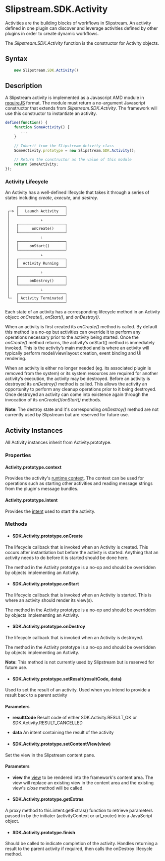 #  Slipstream.SDK.Activity

Activities are the building blocks of workflows in Slipstream.  An activity defined in one plugin can discover and leverage activities defined by other plugins in order to create dynamic workflows.

The *Slipstream.SDK.Activity* function is the constructor for Activity objects.

## Syntax

```javascript
    new Slipstream.SDK.Activity()
```

## Description

A Slipstream activity is implemented as a Javascript AMD module in [requireJS](http://requirejs.org/docs/api.html) format.  The module must return a no-argument Javascript constructor that extends from *Slipstream.SDK.Activity*.  The framework will use this constructor to instantiate an activity.

```javascript
define(function() {
    function SomeActivity() {
       ...
    }
     
    // Inherit from the Slipstream Activity class
    SomeActivity.prototype = new Slipstream.SDK.Activity();
    
    // Return the constructor as the value of this module
    return SomeActivity;
});
```

### Activity Lifecycle

An Activity has a well-defined lifecycle that takes it through a series of states including *create*, *execute*, and *destroy*.

         ┌─────────────────────┐
     ┌─> │   Launch Activity   │
     │   └─────────────────────┘
     │              ↓ 
     │   ┌─────────────────────┐
     │   │      onCreate()     │
     │   └─────────────────────┘
     │              ↓
     │   ┌─────────────────────┐
     │   │     onStart()       │
     │   └─────────────────────┘
     │              ↓
     │   ┌─────────────────────┐
     │   │  Activity Running   │
     │   └─────────────────────┘
     │              ↓
     │   ┌─────────────────────┐
     │   │     onDestroy()     │
     │   └─────────────────────┘
     │              ↓
     │   ┌─────────────────────┐
     └─  │ Activity Terminated │
         └─────────────────────┘


Each state of an activity has a corresponding lifecycle method in an Activity object: *onCreate()*, *onStart()*, and *onDestroy()*.

When an activity is first created its *onCreate()* method is called.  By default this method is a no-op but activities can override it to perform any operations necessary prior to the activity being started. Once the *onCreate()* method returns, the activity’s onStart() method is immediately invoked. This is the activity’s main method and is where an activity will typically perform model/view/layout creation, event binding and UI rendering.

When an activity is either no longer needed (eg. its associated plugin is removed from the system) or its system resources are required for another activity’s execution, the activity may be destroyed. Before an activity is destroyed its *onDestroy()* method is called. This allows the activity an opportunity to perform any cleanup operations prior to it being destroyed. Once destroyed an activity can come into existence again through the invocation of its *onCreate()*/*onStart()* methods.
  

**Note**: The destroy state and it's corresponding *onDestroy()* method are not currently used by Slipstream but are reserved for future use.

## Activity Instances
All Activity instances inherit from Activity.prototype.

### Properties

#### Activity.prototype.context
Provides the activity's [runtime context](ActivityContext.md).  The context can be used for operations such as starting other activities and reading message strings from the plugin's message bundles.

#### Activity.prototype.intent

Provides the [intent](Intent.md) used to start the activity.

### Methods

- #### SDK.Activity.prototype.onCreate
The lifecycle callback that is invoked when an Activity is created.  This occurs after instantiation but before the activity is started.  Anything that an activity needs to do before it is started should be done here.  

  The method in the Activity prototype is a no-op and should be overridden by objects implementing an Activity.

- #### SDK.Activity.prototype.onStart
The lifecycle callback that is invoked when an Activity is started.  This is where an activity should render its view(s).  

  The method in the Activity prototype is a no-op and should be overridden by objects implementing an Activity.

- #### SDK.Activity.prototype.onDestroy
The lifecycle callback that is invoked when an Activity is destroyed.  

   The method in the Activity prototype is a no-op and should be overridden by objects implementing an Activity.

  **Note**: This method is not currently used by Slipstream but is reserved for future use.

- #### SDK.Activity.prototype.setResult(resultCode, data)
Used to set the result of an activity.  Used when you intend to provide a result back to a parent activity

 #### Parameters

 - **resultCode**
 Result code of either SDK.Activity.RESULT_OK or SDK.Activity.RESULT_CANCELLED

 - **data**
 An intent containing the result of the activity

- #### SDK.Activity.prototype.setContentView(view)
Set the view in the Slipstream content pane.

  #### Parameters

  - **view**
the [view](Views.md) to be rendered into the framework's content area.  The view will replace an existing view in the content area and the existing view's *close* method will be called. 

- #### SDK.Activity.prototype.getExtras
A proxy method to this.intent.getExtras() function to retrieve parameters passed in by the initiater (activityContext or url_router) into a JavaScript object.

- #### SDK.Activity.prototype.finish
Should be called to indicate completion of the activity.  Handles returning a result to the parent activity if required, then calls the onDestroy lifecycle method.
